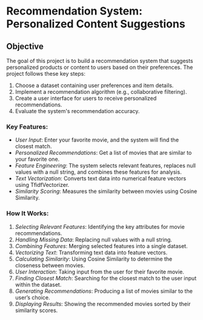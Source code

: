 
# Recommendation System: Personalized Content Suggestions

## Objective
The goal of this project is to build a recommendation system that suggests personalized products or content to users based on their preferences. The project follows these key steps:
1. Choose a dataset containing user preferences and item details.
2. Implement a recommendation algorithm (e.g., collaborative filtering).
3. Create a user interface for users to receive personalized recommendations.
4. Evaluate the system's recommendation accuracy.


### Key Features:
- *User Input*: Enter your favorite movie, and the system will find the closest match.
- *Personalized Recommendations*: Get a list of movies that are similar to your favorite one.
- *Feature Engineering*: The system selects relevant features, replaces null values with a null string, and combines these features for analysis.
- *Text Vectorization*: Converts text data into numerical feature vectors using TfidfVectorizer.
- *Similarity Scoring*: Measures the similarity between movies using Cosine Similarity.

### How It Works:
1. *Selecting Relevant Features*: Identifying the key attributes for movie recommendations.
2. *Handling Missing Data*: Replacing null values with a null string.
3. *Combining Features*: Merging selected features into a single dataset.
4. *Vectorizing Text*: Transforming text data into feature vectors.
5. *Calculating Similarity*: Using Cosine Similarity to determine the closeness between movies.
6. *User Interaction*: Taking input from the user for their favorite movie.
7. *Finding Closest Match*: Searching for the closest match to the user input within the dataset.
8. *Generating Recommendations*: Producing a list of movies similar to the user’s choice.
9. *Displaying Results*: Showing the recommended movies sorted by their similarity scores.
